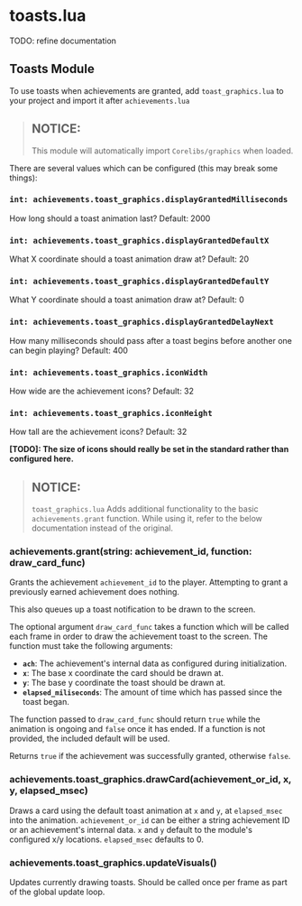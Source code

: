 # toasts.lua

TODO: refine documentation

## Toasts Module

To use toasts when achievements are granted, add `toast_graphics.lua` to your project and import it after `achievements.lua`

> ## NOTICE:
> This module will automatically import `Corelibs/graphics` when loaded.

There are several values which can be configured (this may break some things):

### `int: achievements.toast_graphics.displayGrantedMilliseconds`
How long should a toast animation last? Default: 2000

### `int: achievements.toast_graphics.displayGrantedDefaultX`
What X coordinate should a toast animation draw at? Default: 20

### `int: achievements.toast_graphics.displayGrantedDefaultY`
What Y coordinate should a toast animation draw at? Default: 0

### `int: achievements.toast_graphics.displayGrantedDelayNext`
How many milliseconds should pass after a toast begins before another one can begin playing? Default: 400

### `int: achievements.toast_graphics.iconWidth`
How wide are the achievement icons? Default: 32

### `int: achievements.toast_graphics.iconHeight`
How tall are the achievement icons? Default: 32

**[TODO]: The size of icons should really be set in the standard rather than configured here.**

> ## **NOTICE:**
> `toast_graphics.lua` Adds additional functionality to the basic `achievements.grant` function. While using it, refer to the below documentation instead of the original.

### achievements.grant(string: achievement_id, function: draw_card_func)

Grants the achievement `achievement_id` to the player. Attempting to grant a previously earned achievement does nothing.

This also queues up a toast notification to be drawn to the screen.

The optional argument `draw_card_func` takes a function which will be called each frame in order to draw the achievement toast to the screen. The function must take the following arguments:

- **`ach`**:  The achievement's internal data as configured during initialization.
- **`x`**: The base x coordinate the card should be drawn at.
- **`y`**: The base y coordinate the toast should be drawn at.
- **`elapsed_miliseconds`**: The amount of time which has passed since the toast began.

The function passed to `draw_card_func` should return `true` while the animation is ongoing and `false` once it has ended. If a function is not provided, the included default will be used.

Returns `true` if the achievement was successfully granted, otherwise `false`.


### achievements.toast_graphics.drawCard(achievement_or_id, x, y, elapsed_msec)

Draws a card using the default toast animation at `x` and `y`, at `elapsed_msec` into the animation. `achievement_or_id` can be either a string achievement ID or an achievement's internal data. `x` and `y` default to the module's configured x/y locations. `elapsed_msec` defaults to 0.

### achievements.toast_graphics.updateVisuals()
Updates currently drawing toasts. Should be called once per frame as part of the global update loop.